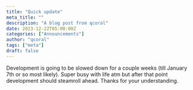 ```yaml
---
title: "Quick update"
meta_title: ""
description: "A blog post from qcoral"
date: 2023-12-22T05:00:00Z
categories: ["Announcements"]
author: "qcoral"
tags: ["meta"]
draft: false
---
```


Development is going to be slowed down for a couple weeks (till January 7th or so most likely). Super busy with life atm but after that point development should steamroll ahead. Thanks for your understanding.
